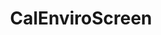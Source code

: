---
title: CalEnviroScreen
categories: EnvironmentalHealth
owner: CalEPA
license:
month: 
year: 2015
location: AdaptOaklandMaps
fileName: Cal_enviroscreen.json
layout: data
---